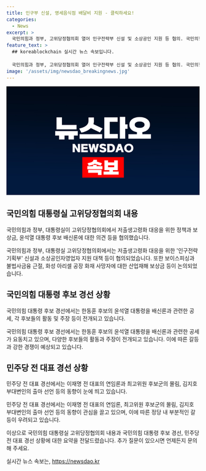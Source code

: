 ```yaml
---
title: 인구부 신설, 영세음식점 배달비 지원 - 클릭하세요!
categories:
  - News
excerpt: >
  국민의힘과 정부, 고위당정협의회 열어 인구전략부 신설 및 소상공인 지원 등 협의. 국민의힘 내부 배신론 논란, 한동훈 후보의 대세론에 대한 공세 등 여야 전당대회 레이스 집중.
feature_text: >
  ## koreablockchain 실시간 뉴스 속보입니다.

  국민의힘과 정부, 고위당정협의회 열어 인구전략부 신설 및 소상공인 지원 등 협의. 국민의힘 내부 배신론 논란, 한동훈 후보의 대세론에 대한 공세 등 여야 전당대회 레이스 집중.
image: '/assets/img/newsdao_breakingnews.jpg'
---
```


<p><img src="/assets/img/newsdao_breakingnews.jpg" alt="koreablockchain 속보" /></p>

<h2 data-ke-size="size26">국민의힘 대통령실 고위당정협의회 내용</h2>

<p>국민의힘과 정부, 대통령실이 고위당정협의회에서 저출생고령화 대응을 위한 정책과 보상금, 윤석열 대통령 후보 배신론에 대한 의견 등을 협의했습니다.</p>

<p data-ke-size="size16">국민의힘과 정부, 대통령실 고위당정협의회에서는 저출생고령화 대응을 위한 '인구전략기획부' 신설과 소상공인자영업자 지원 대책 등이 협의되었습니다. 또한 보이스피싱과 불법사금융 근절, 화성 아리셀 공장 화재 사망자에 대한 산업재해 보상금 등이 논의되었습니다.</p>

<h2 data-ke-size="size26">국민의힘 대통령 후보 경선 상황</h2>

<p>국민의힘 대통령 후보 경선에서는 한동훈 후보의 윤석열 대통령을 배신론과 관련한 공세, 각 후보들의 활동 및 주장 등이 전개되고 있습니다.</p>

<p data-ke-size="size16">국민의힘 대통령 후보 경선에서는 한동훈 후보의 윤석열 대통령을 배신론과 관련한 공세가 요동치고 있으며, 다양한 후보들의 활동과 주장이 전개되고 있습니다. 이에 따른 갈등과 강한 경쟁이 예상되고 있습니다.</p>

<h2 data-ke-size="size26">민주당 전 대표 경선 상황</h2>

<p>민주당 전 대표 경선에서는 이재명 전 대표의 연임론과 최고위원 후보군의 몰림, 김지호 부대변인의 출마 선언 등의 동향이 눈에 띄고 있습니다.</p>

<p data-ke-size="size16">민주당 전 대표 경선에서는 이재명 전 대표의 연임론, 최고위원 후보군의 몰림, 김지호 부대변인의 출마 선언 등의 동향이 관심을 끌고 있으며, 이에 따른 정당 내 부분적인 갈등이 우려되고 있습니다.</p>

<p>이상으로 국민의힘 대통령실 고위당정협의회 내용과 국민의힘 대통령 후보 경선, 민주당 전 대표 경선 상황에 대한 요약을 전달드렸습니다. 추가 질문이 있으시면 언제든지 문의해 주세요.</p>
실시간 뉴스 속보는, <a href="https://newsdao.kr" rel="dofollow">https://newsdao.kr</a>


